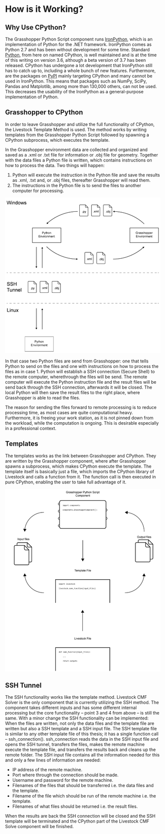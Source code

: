 # How is it Working?


## Why Use CPython?

The Grasshopper Python Script component runs [IronPython](http://ironpython.net/), which is an implementation of 
Python for the .NET framework. IronPython comes as Python 2.7 and has been without development for some time. 
Standard [Python](https://www.python.org/), from here on named CPython, is well maintained and is at the time of this writing on 
version 3.6, although a beta version of 3.7 has been released. CPython has undergone a lot development that IronPython 
still has to catch up to, including a whole bunch of new features. Furthermore, are the packages on 
[PyPI](https://www.pypi.org/) mainly targeting CPython and many cannot be used in IronPython. This means that packages 
such as NumPy, SciPy, Pandas and Matplotlib, among more than 130,000 others, can not be used. This decreases the 
usability of the IronPython as a general-purpose implementation of Python.

## Grasshopper to CPython

In order to leave Grasshopper and utilize the full functionality of CPython, the Livestock Template Method is used. 
The method works by writing templates from the Grasshopper Python Script followed by spawning a CPython subprocess, 
which executes the template.

In the Grasshopper environment data are collected and organized and saved as a .xml or .txt file for information or 
.obj file for geometry. Together with the data files a Python file is written, which contains instructions on how to 
process the data. Two things will happen:

1)	Python will execute the instruction in the Python file and save the results as .xml, .txt and, or .obj files, 
thereafter Grasshopper will read them.
2)	The instructions in the Python file is to send the files to another computer for processing. 

![alt text](/images/GH+Py+SSH.png)

In that case two Python files are send from Grasshopper: one that tells Python to send on the files and one with 
instructions on how to process the files as in case 1. Python will establish a SSH connection (Secure Shell) to the 
remote computer, wherethrough the files will be send. The remote computer will execute the Python instruction file and 
the result files will be send back through the SSH connection, afterwards it will be closed. The local Python will then 
save the result files to the right place, where Grasshopper is able to read the files. 

The reason for sending the files forward to remote processing is to reduce processing time, 
as most cases are quite computational heavy. Furthermore, it is freeing your work station, as it is not pinned down from 
the workload, while the computation is ongoing. This is desirable especially in a professional context.

## Templates
The templates works as the link between Grasshopper and CPython. They are written by the Grasshopper component, where after
Grasshopper spawns a subprocess, which makes CPython execute the template. The template itself is basically just a file, which
imports the CPython library of Livestock and calls a function from it. The function call is then executed in pure CPython,
enabling the user to take full advantage of it.

![alt text](/images/Livestock-Template-Method.png)

## SSH Tunnel
The SSH functionality works like the template method. Livestock CMF Solver is the only component that is currently 
utilizing the SSH method. The component takes different inputs and has some different internal processing but the core 
functionality – point 3 and 4 from above – is still the same. With a minor change the SSH functionality can be implemented: 
When the files are written, not only the data files and the template file are written but also a SSH template and a 
SSH input file. 
The SSH template file is similar to any other template file of this thesis; it has a single function call – 
ssh_connection(). ssh_connection reads the data in the SSH input file and opens the SSH tunnel, transfers the files, 
makes the remote machine execute the template file, and transfers the results back and cleans up the remote folder. 
The SSH input file contains all the information needed for this and only a few lines of information are needed:

* IP address of the remote machine.
* Port where through the connection should be made.
* Username and password for the remote machine.
* Filenames of the files that should be transferred i.e. the data files and the template.
* Filename of the file which should be run of the remote machine i.e. the template.
* Filenames of what files should be returned i.e. the result files.

When the results are back the SSH connection will be closed and the SSH template will be terminated and the CPython 
part of the Livestock CMF Solve component will be finished.
